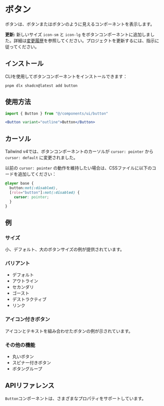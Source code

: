 # ボタン

ボタンは、ボタンまたはボタンのように見えるコンポーネントを表示します。

**更新:** 新しいサイズ `icon-sm` と `icon-lg` をボタンコンポーネントに追加しました。詳細は[変更履歴](/docs/components/button#changelog)を参照してください。プロジェクトを更新するには、指示に従ってください。

## インストール

CLIを使用してボタンコンポーネントをインストールできます：

```
pnpm dlx shadcn@latest add button
```

## 使用方法

```jsx
import { Button } from "@/components/ui/button"

<Button variant="outline">Button</Button>
```

## カーソル

Tailwind v4では、ボタンコンポーネントのカーソルが `cursor: pointer` から `cursor: default` に変更されました。

以前の `cursor: pointer` の動作を維持したい場合は、CSSファイルに以下のコードを追加してください：

```css
@layer base {
  button:not(:disabled),
  [role="button"]:not(:disabled) {
    cursor: pointer;
  }
}
```

## 例

### サイズ

小、デフォルト、大のボタンサイズの例が提供されています。

### バリアント

- デフォルト
- アウトライン
- セカンダリ
- ゴースト
- デストラクティブ
- リンク

### アイコン付きボタン

アイコンとテキストを組み合わせたボタンの例が示されています。

### その他の機能

- 丸いボタン
- スピナー付きボタン
- ボタングループ

## APIリファレンス

`Button`コンポーネントは、さまざまなプロパティをサポートしています。
